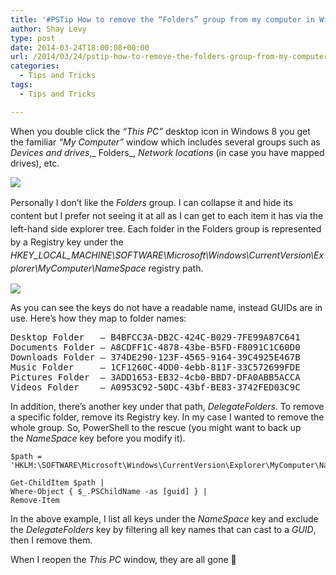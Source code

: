 ```yaml
---
title: '#PSTip How to remove the “Folders” group from my computer in Windows 8'
author: Shay Levy
type: post
date: 2014-03-24T18:00:08+00:00
url: /2014/03/24/pstip-how-to-remove-the-folders-group-from-my-computer-in-windows-8/
categories:
  - Tips and Tricks
tags:
  - Tips and Tricks

---
```

When you double click the _&#8220;This PC&#8221;_ desktop icon in Windows 8 you get the familiar _&#8220;My Computer&#8221;_ window which includes several groups such as _Devices and drives_,_ Folders_, _Network locations_ (in case you have mapped drives), etc.

![](/images/win8thispc.png)

<span style="line-height: 1.5em;">Personally I don&#8217;t like the </span><em style="line-height: 1.5em;">Folders</em><span style="line-height: 1.5em;"> group. I can collapse it and hide its content but I prefer not seeing it at all as I can get to each item it has via the left-hand side explorer tree. Each folder in the Folders group is represented by a Registry key under the <em>HKEY_LOCAL_MACHINE\SOFTWARE\Microsoft\Windows\CurrentVersion\Explorer\MyComputer\NameSpace</em> registry path.</span>

![](/images/win8folders.png)

As you can see the keys do not have a readable name, instead GUIDs are in use. Here&#8217;s how they map to folder names:

<pre class="brush: plain; title: ; notranslate" title="">Desktop Folder   – B4BFCC3A-DB2C-424C-B029-7FE99A87C641
Documents Folder – A8CDFF1C-4878-43be-B5FD-F8091C1C60D0
Downloads Folder – 374DE290-123F-4565-9164-39C4925E467B
Music Folder     – 1CF1260C-4DD0-4ebb-811F-33C572699FDE
Pictures Folder  – 3ADD1653-EB32-4cb0-BBD7-DFA0ABB5ACCA
Videos Folder    – A0953C92-50DC-43bf-BE83-3742FED03C9C
</pre>

In addition, there&#8217;s another key under that path, _DelegateFolders_. To remove a specific folder, remove its Registry key. In my case I wanted to remove the whole group. So, PowerShell to the rescue (you might want to back up the _NameSpace_ key before you modify it).

```
$path = 'HKLM:\SOFTWARE\Microsoft\Windows\CurrentVersion\Explorer\MyComputer\NameSpace'

Get-ChildItem $path |
Where-Object { $_.PSChildName -as [guid] } |
Remove-Item
```

In the above example, I list all keys under the _NameSpace_ key and exclude the _DelegateFolders_ key by filtering all key names that can cast to a _GUID_, then I remove them.

When I reopen the _This PC_ window, they are all gone 🙂